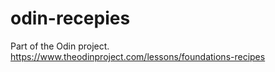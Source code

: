 # odin-recepies
Part of the Odin project. https://www.theodinproject.com/lessons/foundations-recipes

